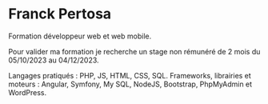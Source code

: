 # Franck Pertosa

Formation développeur web et web mobile. 

Pour valider ma formation je recherche un stage non rémunéré de 2 mois du 05/10/2023 au 04/12/2023. 

Langages pratiqués : PHP, JS, HTML, CSS, SQL.
Frameworks, librairies et moteurs : Angular, Symfony, My SQL, NodeJS, Bootstrap, PhpMyAdmin et WordPress.  
<!--
**Franak007/Franak007** is a ✨ _special_ ✨ repository because its `README.md` (this file) appears on your GitHub profile.

Here are some ideas to get you started:

- 🔭 I’m currently working on ...
- 🌱 I’m currently learning ...
- 👯 I’m looking to collaborate on ...
- 🤔 I’m looking for help with ...
- 💬 Ask me about ...
- 📫 How to reach me: ...
- 😄 Pronouns: ...
- ⚡ Fun fact: ...
-->
